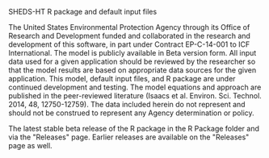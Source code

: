 SHEDS-HT R package and default input files

The United States Environmental Protection Agency through its Office of Research and Development funded and collaborated in the research and development of this software, in part under Contract EP-C-14-001 to ICF International. The model is publicly available in Beta version form. All input data used for a given application should be reviewed by the researcher so that the model results are based on appropriate data sources for the given application. This model, default input files, and R package are under continued development and testing. The model equations and approach are published in the peer-reviewed literature (Isaacs et al. Environ. Sci. Technol. 2014, 48, 12750-12759). The data included herein do not represent and should not be construed to represent any Agency determination or policy.

The latest stable beta release of the R package in the R Package folder and via the "Releases" page.  Earlier releases are available on the "Releases" page as well.